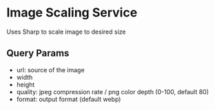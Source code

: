 # Image Scaling Service
Uses Sharp to scale image to desired size

## Query Params
- url: source of the image
- width
- height
- quality: jpeg compression rate / png color depth (0-100, default 80)
- format: output format (default webp) 
